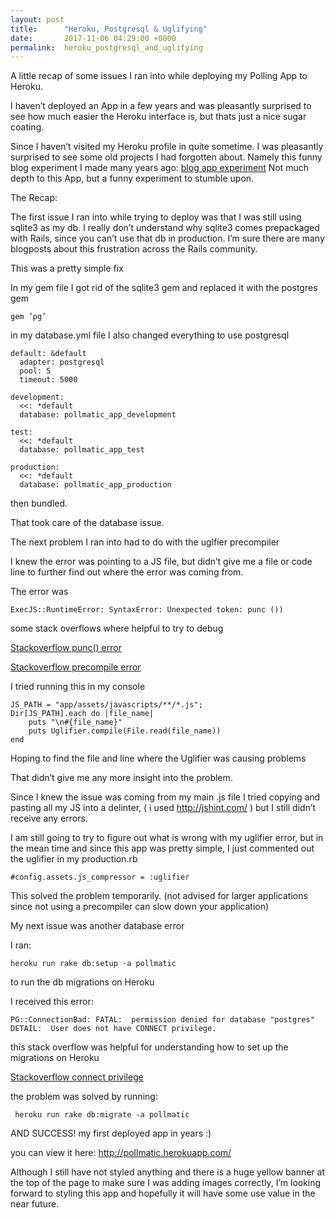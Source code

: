 ```yaml
---
layout: post
title:      "Heroku, Postgresql & Uglifying"
date:       2017-11-06 04:29:00 +0000
permalink:  heroku_postgresql_and_uglifying
---
```



A little recap of some issues I ran into while deploying my Polling App to Heroku.

I haven’t deployed an App in a few years and was pleasantly surprised to see how much easier the Heroku interface is, but thats just a nice sugar coating. 

Since I haven’t visited my Heroku profile in quite sometime. I was  pleasantly surprised to see some old projects I had forgotten about. Namely this funny blog experiment I made many years ago: [blog app experiment](https://dry-tor-88063.herokuapp.com/) Not much depth to this App, but a funny experiment to stumble upon. 

The Recap:

The first issue I ran into while trying to deploy was that I was still using sqlite3 as my db. I really don’t understand why sqlite3 comes prepackaged with Rails, since you can’t use that db in production. I’m sure there are many blogposts about this frustration across the Rails community. 

This was a pretty simple fix

In my gem file I got rid of the sqlite3 gem and replaced it with the postgres gem

```
gem ’pg’
```

in my database.yml file I also changed everything to use postgresql

```
default: &default
  adapter: postgresql
  pool: 5
  timeout: 5000

development:
  <<: *default
  database: pollmatic_app_development

test:
  <<: *default
  database: pollmatic_app_test

production:
  <<: *default
  database: pollmatic_app_production
```

then bundled.

That took care of the database issue. 

The next problem I ran into had to do with the uglfier precompiler

I knew the error was pointing to a JS file, but didn’t give me a file or code line to further find out where the error was coming from.

The error was 

```
ExecJS::RuntimeError: SyntaxError: Unexpected token: punc ())
```

some stack overflows where helpful to try to debug

[Stackoverflow punc() error](https://stackoverflow.com/questions/30422437/execjsprogramerror-unexpected-token-punc-expected-punc-when-running)

[Stackoverflow precompile error](https://stackoverflow.com/questions/12574977/rake-assetsprecompile-gives-punc-error)

I tried running this in my console

```
JS_PATH = "app/assets/javascripts/**/*.js"; 
Dir[JS_PATH].each do |file_name|
	puts "\n#{file_name}"
	puts Uglifier.compile(File.read(file_name))
end
```

Hoping to find the file and line where the Uglifier was causing problems

That didn’t give me any more insight into the problem.

Since I knew the issue was coming from my main .js file I tried copying and pasting all my JS into a delinter, ( i used http://jshint.com/ ) but I still didn’t receive any errors.

I am still going to try to figure out what is wrong with my uglifier error, but in the mean time and since this app was pretty simple, I just commented out the uglifier in my production.rb

```
#config.assets.js_compressor = :uglifier
```

This solved the problem temporarily. (not advised for larger applications since not using a precompiler can slow down your application)

My next issue was another database error

I ran:

```
heroku run rake db:setup -a pollmatic
```

to run the db migrations on Heroku

I received this error:

```
PG::ConnectionBad: FATAL:  permission denied for database "postgres"
DETAIL:  User does not have CONNECT privilege.
```

this stack overflow was helpful for understanding how to set up the migrations on Heroku

[Stackoverflow connect privilege](https://stackoverflow.com/questions/18972829/rake-dbreset-user-does-not-have-connect-privilege)

the problem was solved by running:

```
 heroku run rake db:migrate -a pollmatic
```


AND SUCCESS! my first deployed app in years :)

you can view it here: http://pollmatic.herokuapp.com/

Although I still have not styled anything and there is a huge yellow banner at the top of the page to make sure I was adding images correctly, I’m looking forward to styling this app and hopefully it will have some use value in the near future.
